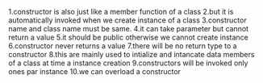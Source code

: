 1.constructor is also just like a member function of a class 
2.but it is automatically invoked when we create instance of a class
3.constructor name and class name must be same.
4.it can take parameter but cannot return a value
5.it should be public otherwise we cannot create instance 
6.constructor never returns a value
7.there will be no return type to a constructor
8.this are mainly used to intialize and intancate data members of a class at time a instance creation
9.constructors will be invoked only ones par instance
10.we can overload a constructor
